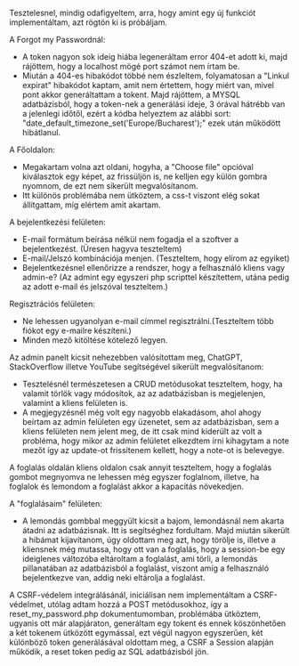Tesztelesnel, mindig odafigyeltem, arra, hogy amint egy új funkciót implementáltam, azt rögtön ki is próbáljam.





A Forgot my Passwordnál:

* A token nagyon sok ideig hiába legeneráltam error 404-et adott ki, majd rájöttem, hogy a localhost mögé port számot nem írtam be.
* Miután a 404-es hibakódot többé nem észleltem, folyamatosan a "Linkul expirat" hibakódot kaptam, amit nem értettem, hogy miért van, mivel pont akkor generáltattam a tokent.
  Majd rájöttem, a MYSQL adatbázisból, hogy a token-nek a generálási ideje, 3 órával hátrébb van a jelenlegi időtől, ezért a kódba helyeztem az alábbi sort:
  "date\_default\_timezone\_set('Europe/Bucharest');" ezek után működött hibátlanul.



A Főoldalon:



* Megakartam volna azt oldani, hogyha, a "Choose file" opcióval kiválasztok egy képet, az frissüljön is, ne kelljen egy külön gombra nyomnom, de ezt nem sikerült megvalósítanom.
* Itt különös problémába nem ütköztem, a css-t viszont elég sokat állítgattam, míg elértem amit akartam.





A bejelentkezési felületen:



* E-mail formátum beírása nélkül nem fogadja el a szoftver a bejelentkezést. (Üresen hagyva teszteltem)
* E-mail/Jelszó kombinációja menjen. (Teszteltem, hogy elírom az egyiket)
* Bejelentkezésnel ellenőrizze a rendszer, hogy a felhasználó kliens vagy admin-e? (Az admint egy egyszeri php scripttel készítettem, utána pedig az adott e-mail és jelszóval teszteltem.)





Regisztrációs felületen:



* Ne lehessen ugyanolyan e-mail címmel regisztrálni.(Teszteltem több fiókot egy e-mailre készíteni.)
* Minden mező kitöltése kötelező legyen.



Az admin panelt kicsit nehezebben valósítottam meg, ChatGPT, StackOverflow illetve YouTube segítségével sikerült megvalósítanom:



* Tesztelésnél természetesen a CRUD metódusokat teszteltem, hogy, ha valamit törlök vagy módosítok, az az adatbázisban is megjelenjen, valamint a kliens felületen is.
* A megjegyzésnél még volt egy nagyobb elakadásom, ahol ahogy beírtam az admin felületen egy üzenetet, sem az adatbázisban, sem a kliens felületen nem jelent meg, de itt csak mind kiderült az volt a probléma, hogy mikor az admin felületet elkezdtem írni kihagytam a note mezőt így az update-ot frissítenem kellett, hogy a note-ot is belevegye.





A foglalás oldalán kliens oldalon csak annyit teszteltem, hogy a foglalás gombot megnyomva ne lehessen még egyszer foglalnom, illetve, ha foglalok és lemondom a foglalást akkor a kapacitás növekedjen.



A "foglalásaim" felületen:



* A lemondás gombbal meggyült kicsit a bajom, lemondásnál nem akarta átadni az adatbázisnak. Itt is segítséghez fordultam. Majd miután sikerült a hibámat kijavítanom, úgy oldottam meg azt, hogy törölje is, illetve a kliensnek még mutassa, hogy ott van a foglalás, hogy a session-be egy ideiglenes változóba eltároltam a foglalást, ami törli, a lemondás pillanatában az adatbázisból a foglalást, viszont amíg a felhasználó bejelentkezve van, addig neki eltárolja a foglalást.





A CSRF-védelem integrálásánál, iniciálisan nem implementáltam a CSRF-védelmet, utólag adtam hozzá a POST metódusokhoz, így a reset\_my\_password.php dokumentumomban, problémába ütköztem, ugyanis ott már alapjáraton, generáltam egy tokent és ennek köszönhetően a két tokenem ütközött egymással, ezt végül nagyon egyszerűen, két különböző token generálásával oldottam meg, a CSRF a Session alapján működik, a reset token pedig az SQL adatbázisból jön. 

